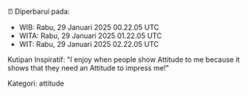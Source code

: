 ⏰ Diperbarui pada:
- WIB: Rabu, 29 Januari 2025 00.22.05 UTC
- WITA: Rabu, 29 Januari 2025 01.22.05 UTC
- WIT: Rabu, 29 Januari 2025 02.22.05 UTC

Kutipan Inspiratif:
"I enjoy when people show Attitude to me because it shows that they need an Attitude to impress me!"


Kategori: attitude

